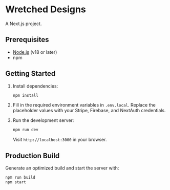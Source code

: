 # Wretched Designs

A Next.js project.

## Prerequisites

- [Node.js](https://nodejs.org/) (v18 or later)
- npm

## Getting Started

1. Install dependencies:

   ```bash
   npm install
   ```

2. Fill in the required environment variables in `.env.local`.
   Replace the placeholder values with your Stripe, Firebase, and NextAuth
   credentials.

3. Run the development server:

   ```bash
   npm run dev
   ```

   Visit `http://localhost:3000` in your browser.

## Production Build

Generate an optimized build and start the server with:

```bash
npm run build
npm start
```